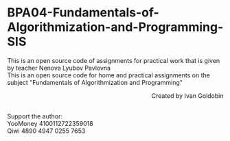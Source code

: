 # BPA04-Fundamentals-of-Algorithmization-and-Programming-SIS
This is an open source code of assignments for practical work that is given by teacher Nenova Lyubov Pavlovna<br/>
This is an open source code for home and practical assignments on the subject "Fundamentals of Algorithmization and Programming"<br/>
<p align="right">Created by Ivan Goldobin</p><br/>
Support the author:<br/>
YooMoney 4100112722359018<br/>
Qiwi 4890 4947 0255 7653
